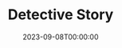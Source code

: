 ---
title: Detective Story
date: 2023-09-08T00:00:00
opening_date: 1959-04-08
closing_date: 1959-04-18
layout: productions
playbill:
Theatre: Theatre Jacksonville
Venue: Little Theatre
cast:
- Detective Dakis: Jack Atkinson
- Shoplifter: Connie Henline
- Detective Gallagher: Sylvester Scotti
- Patrolman Keogh: Dan Green
- Mrs. Farragut: Eldene Moulton
- Joe Feinson: Marshall Grauer
- Detective Callahan: Dick Wright
- Detective O'Brien: Arthur L. Logan
- Detective Brody: Hugh Henline
- Endicott Sims: Tommie O'Hagan
- Detective McLeod: Norman Howard
- Arthur Kindred: Bill Gibbs
- Patrolman Barnes: Joe Sloan
- 1st Burglar (Charlie): Elmo Lehman
- 2nd Burglar (Lewis): Mike McDermott
- Mrs. Bagatelle: Claire Zundell
- Dr. Kurt Schneider: Bernard Ettlinger
- Lt. Monoghan: Frank Ridge
- Susan Carmichael: Ellen Black
- Willy: Warren Zundell
- Miss Hatch: Polly Clendening
- Mrs. Feeny: Betty Smith
- Crumb-Bum: Jack Lucovsky
- Mr. Gallantz: Klip Smith
- Mr. Pritchett: Robert H. Agnew
- Mary McLeod: Mardie Kelly
- Tami Giacoppetti: Glenn H. Logan
- Photographer: Ralph Anderson
- A Lady: Barbara Sellers
- A Gentleman: Malcolm Argo
- Indignant: Marie Logan
crew:
- Designer and Director: Maurice Geoffrey
- Stage Manager: Mark Harris
- book-holder: Libbi Whiteman
- Lighting:
  - Klip Smith
  - Bob Kornegay
  - Dr. Alvin Gross
  - Jean Tankersley
- Sound Effects:
  - Dorothy Massey
  - Bunni Thornhill
  - Margot Nasrallah
- Properties:
  - Gayle Swymer
  - Sue Henderson
  - Thelma Altman
  - Esther Mae Blankenbeckler
  - Marie Bristow
  - Betty Smith
  - Claire Zundell
  - Ralph Anderson
  - Warren Zundell
  - Susan Massey
- Make-Up:
  - Polly Clendening
  - Elmo Lehman
  - Jane Porter
  - Marie Logan
  - Susan Massey
  - Mary Sloan
  - Mary Kilpatrick
  - Beverly Fink
  - Abbey I. Fink
- Scenery:
  - Frank Ridge
  - Mark Harris
  - Marie Logan
  - Bunni Thornhill
  - Buzzy Klausner
  - Joe Sloan
  - Art Logan
  - Glenn H. Logan
  - Bob Kornegay
  - Bob Simpson
  - Charles McCrory
  - Thelma Mayeron
  - Frances Andrews
  - Claire Lucas
  - Claire Zundell
  - Paul Geoffrey
  - Dixie Cohen
  - Mike McDermott
  - Sylvester Scotti
orchestra:
---